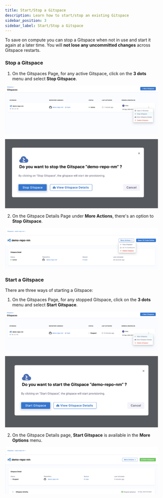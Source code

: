 ```yaml
---
title: Start/Stop a Gitspace
description: Learn how to start/stop an existing Gitspace
sidebar_position: 3
sidebar_label: Start/Stop a Gitspace
---
```


To save on compute you can stop a Gitspace when not in use and start it again at a later time. You will **not lose any uncommitted changes** across Gitspace restarts. 

### Stop a Gitspace

1. On the Gitspaces Page, for any active Gitspace, click on the **3 dots** menu and select **Stop Gitspace**.

![](./static/three-dots-stop-gitspace.png)

![](./static/stop-gitspace.png)

2. On the Gitspace Details Page under **More Actions**, there's an option to **Stop Gitspace**.

![](./static/stop-gitspace-gs-details.png)

### Start a Gitspace

There are three ways of starting a Gitspace: 

1. On the Gitspaces Page, for any stopped Gitspace, click on the **3 dots** menu and select **Start Gitspace**.

![](./static/three-dots-start-gitspace.png)

![](./static/start-gitspaces.png)

2. On the Gitspace Details page, **Start Gitspace** is available in the **More Options** menu.

![](./static/start-gitspaces-gs-details.png)

